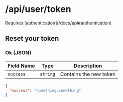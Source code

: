# /api/user/token

<Alert type="info">
  Requires [authentication](/docs/api#authentication)
</Alert>

## <APIBadge type="PATCH" /> Reset your token

### <APIBadge type="200" /> Ok (JSON)

| Field Name | Type     | Description            |
| ---------- | -------- | ---------------------- |
| `success`  | `string` | Contains the new token |

```json
{
  "success": "something.something"
}
```
